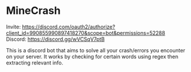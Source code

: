 # MineCrash

Invite: https://discord.com/oauth2/authorize?client_id=990855990897418270&scope=bot&permissions=52288  
Discord: https://discord.gg/wVCSqV7ptB

This is a discord bot that aims to solve all your crash/errors you encounter on your server. It works by checking for certain words using regex then extracting relevant info.

